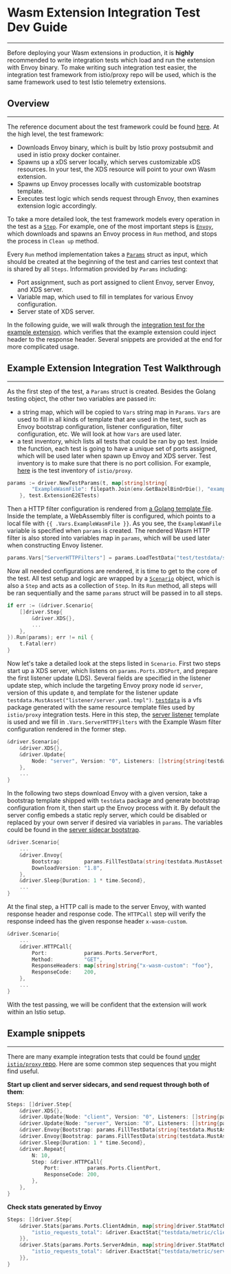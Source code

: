 # Wasm Extension Integration Test Dev Guide
---

Before deploying your Wasm extensions in production, it is **highly** recommended to write integration tests which load and run the extension with Envoy binary. To make writing such integration test easier, the integration test framework from istio/proxy repo will be used, which is the same framework used to test Istio telemetry extensions.

## Overview
---

The reference document about the test framework could be found [here](https://godoc.org/github.com/istio/proxy/test/envoye2e/driver). At the high level, the test framework:
* Downloads Envoy binary, which is built by Istio proxy postsubmit and used in istio proxy docker container.
* Spawns up a xDS server locally, which serves customizable xDS resources. In your test, the XDS resource will point to your own Wasm extension.
* Spawns up Envoy processes locally with customizable bootstrap template.
* Executes test logic which sends request through Envoy, then examines extension logic accordingly.

To take a more detailed look, the test framework models every operation in the test as a [`Step`](https://godoc.org/github.com/istio/proxy/test/envoye2e/driver#Step). For example, one of the most important steps is [`Envoy`](https://godoc.org/github.com/istio/proxy/test/envoye2e/driver#Envoy), which downloads and spawns an Envoy process in `Run` method, and stops the process in `Clean up` method.

Every `Run` method implementation takes a [`Params`](https://godoc.org/github.com/istio/proxy/test/envoye2e/driver#Params) struct as input, which should be created at the beginning of the test and carries test context that is shared by all `Steps`. Information provided by `Params` including:
* Port assignment, such as port assigned to client Envoy, server Envoy, and XDS server.
* Variable map, which used to fill in templates for various Envoy configuration.
* Server state of XDS server.

In the following guide, we will walk through the [integration test for the example extension](../example/test/example_test.go). which verifies that the example extension could inject header to the response header. Several snippets are provided at the end for more complicated usage.

## Example Extension Integration Test Walkthrough
---

As the first step of the test, a `Params` struct is created. Besides the Golang testing object, the other two variables are passed in:
* a string map, which will be copied to `Vars` string map in `Params`. `Vars` are used to fill in all kinds of template that are used in the test, such as Envoy bootstrap configuration, listener configuration, filter configuration, etc. We will look at how `Vars` are used later.
* a test inventory, which lists all tests that could be ran by go test. Inside the function, each test is going to have a unique set of ports assigned, which will be used later when spawn up Envoy and XDS server. Test inventory is to make sure that there is no port collision. For example, [here](https://github.com/istio/proxy/blob/32a5195862266bc49faa94bfb88d1719420abb3b/test/envoye2e/inventory.go#L21) is the test inventory of `istio/proxy`.
```go
params := driver.NewTestParams(t, map[string]string{
		"ExampleWasmFile": filepath.Join(env.GetBazelBinOrDie(), "example.wasm"),
	}, test.ExtensionE2ETests)
```

Then a HTTP filter configuration is rendered from [a Golang template file](../example/test/testdata/server_filter.yaml.tmpl). Inside the template, a WebAssembly filter is configured, which points to a local file with `{{ .Vars.ExampleWasmFile }}`. As you see, the `ExampleWamFile` variable is specified when `params` is created. The rendered Wasm HTTP filter is also stored into variables map in `params`, which will be used later when constructing Envoy listener.

```go
params.Vars["ServerHTTPFilters"] = params.LoadTestData("test/testdata/server_filter.yaml.tmpl")
```

Now all needed configurations are rendered, it is time to get to the core of the test. All test setup and logic are wrapped by a [`Scenario`](https://godoc.org/github.com/istio/proxy/test/envoye2e/driver#Scenario) object, which is also a `Step` and acts as a collection of `Step`. In its `Run` method, all steps will be ran sequentially and the same `params` struct will be passed in to all steps.

```go
if err := (&driver.Scenario{
    []driver.Step{
        &driver.XDS{},
        ...
    },
}).Run(params); err != nil {
    t.Fatal(err)
}
```

Now let's take a detailed look at the steps listed in `Scenario`. First two steps start up a XDS server, which listens on `params.Ports.XDSPort`, and prepare the first listener update (LDS). Several fields are specified in the listener update step, which include the targeting Envoy proxy node id `server`, version of this update `0`, and template for the listener update `testdata.MustAsset("listener/server.yaml.tmpl")`. [`testdata`](https://github.com/istio/proxy/blob/32a5195862266bc49faa94bfb88d1719420abb3b/testdata/testdata.gen.go#L3) is a vfs package generated with the same resource template files used by `istio/proxy` integration tests. Here in this step, the [server listener](https://github.com/istio/proxy/blob/32a5195862266bc49faa94bfb88d1719420abb3b/testdata/testdata.gen.go#L394-L425) template is used and we fill in `.Vars.ServerHTTPFilters` with the Example Wasm filter configuration rendered in the former step.

```go
&driver.Scenario{
    &driver.XDS{},
    &driver.Update{
        Node: "server", Version: "0", Listeners: []string{string(testdata.MustAsset("listener/server.yaml.tmpl"))},
    },
    ...
}
```

In the following two steps download Envoy with a given version, take a bootstrap template shipped with `testdata` package and generate bootstrap configuration from it, then start up the Envoy process with it. By default the server config embeds a static reply server, which could be disabled or replaced by your own server if desired via variables in `params`. The variables could be found in the [server sidecar bootstrap](https://github.com/istio/proxy/blob/32a5195862266bc49faa94bfb88d1719420abb3b/testdata/testdata.gen.go#L145-L238).

```go
&driver.Scenario{
    ...
    &driver.Envoy{
        Bootstrap:       params.FillTestData(string(testdata.MustAsset("bootstrap/server.yaml.tmpl"))),
        DownloadVersion: "1.8",
    },
    &driver.Sleep{Duration: 1 * time.Second},
    ...
}
```

At the final step, a HTTP call is made to the server Envoy, with wanted response header and response code. The `HTTPCall` step will verify the response indeed has the given response header `x-wasm-custom`.

```go
&driver.Scenario{
    ...
    &driver.HTTPCall{
        Port:            params.Ports.ServerPort,
        Method:          "GET",
        ResponseHeaders: map[string]string{"x-wasm-custom": "foo"},
        ResponseCode:    200,
    },
    ...
}
```

With the test passing, we will be confident that the extension will work within an Istio setup.

## Example snippets
---

There are many example integration tests that could be found [under `istio/proxy` repo](https://github.com/istio/proxy/tree/master/test/envoye2e). Here are some common step sequences that you might find useful.

**Start up client and server sidecars, and send request through both of them**:
```go
Steps: []driver.Step{
    &driver.XDS{},
    &driver.Update{Node: "client", Version: "0", Listeners: []string{params.FillTestData(string(testdata.MustAsset("listener/client.yaml.tmpl")))}},
    &driver.Update{Node: "server", Version: "0", Listeners: []string{params.FillTestData(string(testdata.MustAsset("listener/server.yaml.tmpl"))}},
    &driver.Envoy{Bootstrap: params.FillTestData(string(testdata.MustAsset("bootstrap/client.yaml.tmpl")))},
    &driver.Envoy{Bootstrap: params.FillTestData(string(testdata.MustAsset("bootstrap/server.yaml.tmpl")))},
    &driver.Sleep{Duration: 1 * time.Second},
    &driver.Repeat{
        N: 10,
        Step: &driver.HTTPCall{
            Port:         params.Ports.ClientPort,
            ResponseCode: 200,
        },
    },
}
```

**Check stats generated by Envoy**
```go
Steps: []driver.Step{
    &driver.Stats{params.Ports.ClientAdmin, map[string]driver.StatMatcher{
        "istio_requests_total": &driver.ExactStat{"testdata/metric/client_request_total.yaml.tmpl"},
    }},
    &driver.Stats{params.Ports.ServerAdmin, map[string]driver.StatMatcher{
        "istio_requests_total": &driver.ExactStat{"testdata/metric/server_request_total.yaml.tmpl"},
    }},
}
```
